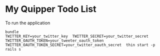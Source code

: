 My Quipper Todo List
====================

To run the application  

    bundle
    TWITTER_KEY=your_twitter_key  TWITTER_SECRET=your_twitter_secret TWITTER_OAUTH_TOKEN=your_tweeter_oauth_token TWITTER_OAUTH_TOKEN_SECRET=your_twitter_oauth_secret  thin start -p rails s


